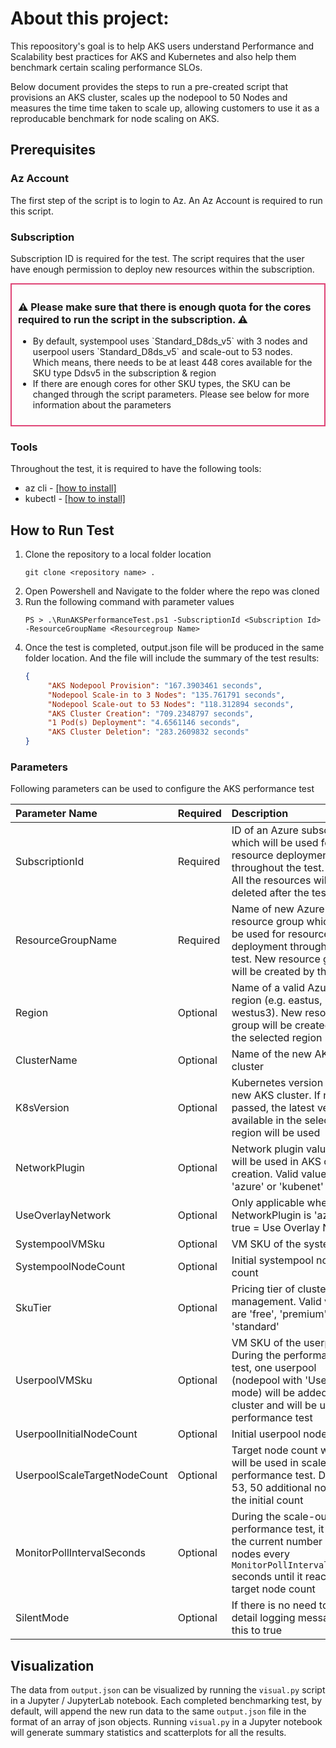 # About this project:

This repoository's goal is to help AKS users understand Performance and Scalability best practices for AKS and Kubernetes and also help them benchmark certain scaling performance SLOs. 

Below document provides the steps to run a pre-created script that provisions an AKS cluster, scales up the nodepool to 50 Nodes and measures the time time taken to scale up, allowing customers to use it as a reproducable benchmark for node scaling on AKS.

## Prerequisites
### Az Account
The first step of the script is to login to Az. An Az Account is required to run this script. 
### Subscription
Subscription ID is required for the test. The script requires that the user have enough permission to deploy new resources within the subscription. 
<div style="padding: 10px; border: 2px solid #df4577;">
   <p style="font-weight:bold; font-size: 16px">⚠️ Please make sure that there is enough quota for the cores required to run the script in the subscription. ⚠️</p>
   <ul>
      <li> By default, systempool uses `Standard_D8ds_v5` with 3 nodes and userpool users `Standard_D8ds_v5` and scale-out to 53 nodes. Which means, there needs to be at least 448 cores available for the SKU type Ddsv5 in the subscription & region
      <li> If there are enough cores for other SKU types, the SKU can be changed through the script parameters. Please see below for more information about the parameters</li>
   </ul>
</div>

### Tools
Throughout the test, it is required to have the following tools:
- az cli - [[how to install]](https://learn.microsoft.com/en-us/cli/azure/install-azure-cli-windows?tabs=azure-cli)
- kubectl - [[how to install]](https://kubernetes.io/docs/tasks/tools/install-kubectl-windows/)

## How to Run Test
1. Clone the repository to a local folder location
   ```
   git clone <repository name> . 
   ```
2. Open Powershell and Navigate to the folder where the repo was cloned
3. Run the following command with parameter values
   ```
   PS > .\RunAKSPerformanceTest.ps1 -SubscriptionId <Subscription Id> -ResourceGroupName <Resourcegroup Name>
   ```
4. Once the test is completed, output.json file will be produced in the same folder location. And the file will include the summary of the test results:
   ```json
   {
        "AKS Nodepool Provision": "167.3903461 seconds",
        "Nodepool Scale-in to 3 Nodes": "135.761791 seconds",
        "Nodepool Scale-out to 53 Nodes": "118.312894 seconds",
        "AKS Cluster Creation": "709.2348797 seconds",
        "1 Pod(s) Deployment": "4.6561146 seconds",
        "AKS Cluster Deletion": "283.2609832 seconds"
   }
   ```

### Parameters
Following parameters can be used to configure the AKS performance test

| Parameter Name | Required | Description | Default |
|:---------------|:---------|:------------|:-------:|
| SubscriptionId | Required | ID of an Azure subscription which will be used for resource deployment throughout the test. (Note: All the resources will be deleted after the test) ||
| ResourceGroupName | Required | Name of new Azure resource group which will be used for resource deployment throughout the test. New resource group will be created by this value ||
| Region | Optional | Name of a valid Azure region (e.g. eastus, westus3). New resource group will be created under the selected region | eastus |
| ClusterName | Optional | Name of the new AKS cluster | perfTestCluster |
| K8sVersion | Optional | Kubernetes version of the new AKS cluster. If not passed, the latest version available in the selected region will be used | |
| NetworkPlugin | Optional | Network plugin value which will be used in AKS cluster creation. Valid values are 'azure' or 'kubenet' | azure |
| UseOverlayNetwork | Optional | Only applicable when NetworkPlugin is 'azure'. true = Use Overlay Network | true |
| SystempoolVMSku | Optional | VM SKU of the systempool | Standard_D8ds_v5 |
| SystempoolNodeCount | Optional | Initial systempool node count | 3 |
| SkuTier | Optional | Pricing tier of cluster management. Valid values are 'free', 'premium', or 'standard' | standard |
| UserpoolVMSku | Optional | VM SKU of the userpool. During the performance test, one userpool (nodepool with 'User' mode) will be added to the cluster and will be used for performance test | Standard_D8ds_v5 |
| UserpoolInitialNodeCount | Optional | Initial userpool node count | 3 |
| UserpoolScaleTargetNodeCount | Optional | Target node count which will be used in scale-out performance test. Default is 53, 50 additional node to the initial count | 53 |
| MonitorPollIntervalSeconds | Optional | During the scale-out performance test, it checks the current number of the nodes every `MonitorPollIntervalSeconds` seconds until it reaches the target node count | 5 |
| SilentMode | Optional | If there is no need to see detail logging message, set this to true | false |

## Visualization
The data from `output.json` can be visualized by running the `visual.py` script in a Jupyter / JupyterLab notebook. Each completed benchmarking test, by default, will append the new run data to the same `output.json` file in the format of an array of json objects. Running `visual.py` in a Jupyter notebook will generate summary statistics and scatterplots for all the results.

